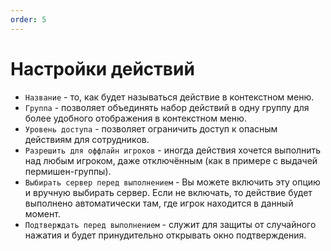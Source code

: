 ```yaml
---
order: 5
---
```


# Настройки действий

- `Название` - то, как будет называться действие в контекстном меню.
- `Группа` - позволяет объединять набор действий в одну группу для более удобного отображения в контекстном меню.
- `Уровень доступа` - позволяет ограничить доступ к опасным действиям для сотрудников.
- `Разрешить для оффлайн игроков` - иногда действия хочется выполнить над любым игроком, даже отключённым (как в примере с выдачей пермишен-группы).
- `Выбирать сервер перед выполнением` - Вы можете включить эту опцию и вручную выбирать сервер. Если не включать, то действие будет выполнено автоматически там, где игрок находится в данный момент. 
- `Подтверждать перед выполнением` - служит для защиты от случайного нажатия и будет принудительно открывать окно подтверждения.